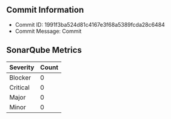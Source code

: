 ## Commit Information
- Commit ID: 1991f3ba524d81c4167e3f68a5389fcda28c6484
- Commit Message: Commit
## SonarQube Metrics
| Severity | Count |
|----------|-------|
| Blocker  | 0 |
| Critical | 0 |
| Major    | 0 |
| Minor    | 0 |
